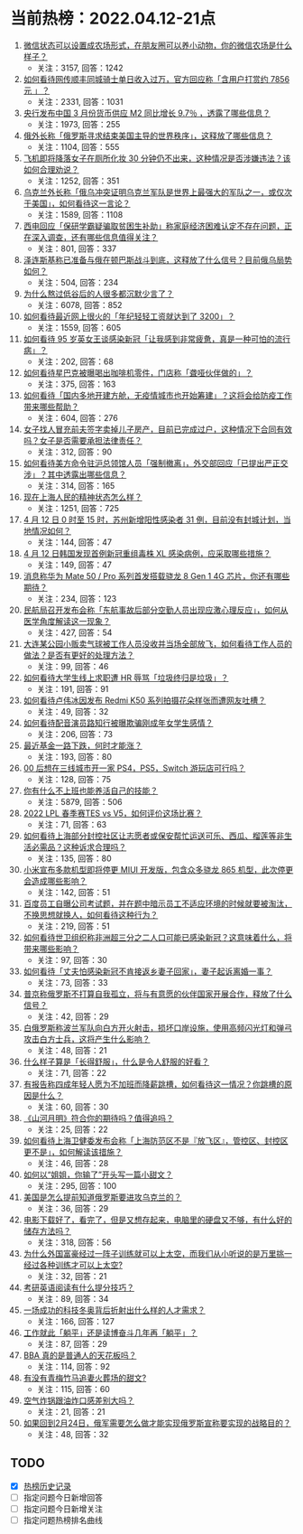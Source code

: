 # 当前热榜：2022.04.12-21点
1. [微信状态可以设置成农场形式，在朋友圈可以养小动物，你的微信农场是什么样子？](https://www.zhihu.com/question/527415557)
    * 关注：3157, 回答：1242
2. [如何看待网传顺丰同城骑士单日收入过万，官方回应称「含用户打赏约 7856 元 」？](https://www.zhihu.com/question/527331781)
    * 关注：2331, 回答：1031
3. [央行发布中国 3 月份货币供应 M2 同比增长 9.7％ ，透露了哪些信息？](https://www.zhihu.com/question/527309015)
    * 关注：1973, 回答：255
4. [俄外长称「俄罗斯寻求结束美国主导的世界秩序」，这释放了哪些信息？](https://www.zhihu.com/question/527455034)
    * 关注：1104, 回答：555
5. [飞机即将降落女子在厕所化妆 30 分钟仍不出来，这种情况是否涉嫌违法？该如何合理劝说？](https://www.zhihu.com/question/527356916)
    * 关注：1252, 回答：351
6. [乌克兰外长称「俄乌冲突证明乌克兰军队是世界上最强大的军队之一，或仅次于美国」，如何看待这一言论？](https://www.zhihu.com/question/527253654)
    * 关注：1589, 回答：1108
7. [西电回应「保研学霸疑骗取贫困生补助」称家庭经济困难认定不存在问题，正在深入调查，还有哪些信息值得关注？](https://www.zhihu.com/question/527431357)
    * 关注：801, 回答：337
8. [泽连斯基称已准备与俄在顿巴斯战斗到底，这释放了什么信号？目前俄乌局势如何？](https://www.zhihu.com/question/527431308)
    * 关注：504, 回答：234
9. [为什么熬过低谷后的人很多都沉默少言了？](https://www.zhihu.com/question/521456695)
    * 关注：6078, 回答：852
10. [如何看待最近网上很火的「年纪轻轻工资就达到了 3200」？](https://www.zhihu.com/question/520535266)
    * 关注：1559, 回答：605
11. [如何看待 95 岁英女王谈感染新冠「让我感到非常疲惫，真是一种可怕的流行病」？](https://www.zhihu.com/question/527314657)
    * 关注：202, 回答：68
12. [如何看待星巴克被曝喝出咖啡机零件，门店称「聋哑伙伴做的」？](https://www.zhihu.com/question/527461477)
    * 关注：375, 回答：163
13. [如何看待「国内多地开建方舱，无疫情城市也开始筹建」？这将会给防疫工作带来哪些帮助？](https://www.zhihu.com/question/527308223)
    * 关注：604, 回答：276
14. [女子找人冒充前夫签字卖掉儿子房产，目前已完成过户，这种情况下合同有效吗？女子是否需要承担法律责任？](https://www.zhihu.com/question/527445536)
    * 关注：312, 回答：90
15. [如何看待美方命令驻沪总领馆人员「强制撤离」，外交部回应「已提出严正交涉」？其中透露出哪些信息？](https://www.zhihu.com/question/527498647)
    * 关注：314, 回答：165
16. [现在上海人民的精神状态怎么样？](https://www.zhihu.com/question/526879542)
    * 关注：1251, 回答：725
17. [4 月 12 日 0 时至 15 时，苏州新增阳性感染者 31 例，目前没有封城计划，当地情况如何？](https://www.zhihu.com/question/527512560)
    * 关注：144, 回答：47
18. [4 月 12 日韩国发现首例新冠重组毒株 XL 感染病例，应采取哪些措施？](https://www.zhihu.com/question/527477218)
    * 关注：149, 回答：47
19. [消息称华为 Mate 50 / Pro 系列首发搭载骁龙 8 Gen 1 4G 芯片，你还有哪些期待？](https://www.zhihu.com/question/526559030)
    * 关注：234, 回答：123
20. [民航局召开发布会称「东航事故后部分空勤人员出现应激心理反应」，如何从医学角度解读这一现象？](https://www.zhihu.com/question/527296203)
    * 关注：427, 回答：54
21. [大连某公园小贩卖气球被工作人员没收并当场全部放飞，如何看待工作人员的做法？是否有更好的处理方法？](https://www.zhihu.com/question/527301206)
    * 关注：99, 回答：46
22. [如何看待大学生线上求职遭 HR 辱骂「垃圾终归是垃圾」？](https://www.zhihu.com/question/527425063)
    * 关注：191, 回答：91
23. [如何看待卢伟冰因发布 Redmi K50 系列拍摄花朵样张而遭网友吐槽？](https://www.zhihu.com/question/527147122)
    * 关注：49, 回答：32
24. [如何看待配音演员路知行被曝欺骗刚成年女学生感情？](https://www.zhihu.com/question/526928250)
    * 关注：206, 回答：73
25. [最近基金一路下跌，何时才能涨？](https://www.zhihu.com/question/526650226)
    * 关注：193, 回答：80
26. [00 后想在三线城市开一家 PS4，PS5，Switch 游玩店可行吗？](https://www.zhihu.com/question/526434287)
    * 关注：128, 回答：75
27. [你有什么不上班也能养活自己的技能？](https://www.zhihu.com/question/485023739)
    * 关注：5879, 回答：506
28. [2022 LPL 春季赛TES vs V5，如何评价这场比赛？](https://www.zhihu.com/question/527520342)
    * 关注：71, 回答：63
29. [如何看待上海部分封控社区让志愿者或保安帮忙运送可乐、西瓜、榴莲等非生活必需品？这种诉求合理吗？](https://www.zhihu.com/question/527447188)
    * 关注：135, 回答：80
30. [小米宣布多款机型即将停更 MIUI 开发版，包含众多骁龙 865 机型，此次停更会造成哪些影响？](https://www.zhihu.com/question/526867949)
    * 关注：142, 回答：51
31. [百度员工自曝公司考试题，并在题中暗示员工不适应环境的时候就要被淘汰，不换思想就换人，如何看待这种行为？](https://www.zhihu.com/question/526488554)
    * 关注：219, 回答：51
32. [如何看待世卫组织称非洲超三分之二人口可能已感染新冠？这意味着什么，将带来哪些影响？](https://www.zhihu.com/question/526667520)
    * 关注：97, 回答：30
33. [如何看待「丈夫怕感染新冠不肯接返乡妻子回家」，妻子起诉离婚一事？](https://www.zhihu.com/question/527430486)
    * 关注：73, 回答：33
34. [普京称俄罗斯不打算自我孤立，将与有意愿的伙伴国家开展合作，释放了什么信号？](https://www.zhihu.com/question/527519623)
    * 关注：42, 回答：29
35. [白俄罗斯称波兰军队向白方开火射击，损坏口岸设施，使用高频闪光灯和弹弓攻击白方士兵，这将产生什么影响？](https://www.zhihu.com/question/527439757)
    * 关注：48, 回答：21
36. [什么样子算是「长得舒服」，什么是令人舒服的好看？](https://www.zhihu.com/question/337277632)
    * 关注：71, 回答：22
37. [有报告称四成年轻人愿为不加班而降薪跳槽，如何看待这一情况？你跳槽的原因是什么？](https://www.zhihu.com/question/525026215)
    * 关注：60, 回答：30
38. [《山河月明》符合你的期待吗？值得追吗？](https://www.zhihu.com/question/526374711)
    * 关注：25, 回答：22
39. [如何看待上海卫健委发布会称「上海防范区不是『放飞区』，管控区、封控区更不是」，如何解读该措施？](https://www.zhihu.com/question/527484247)
    * 关注：46, 回答：28
40. [如何以“姐姐，你输了”开头写一篇小甜文？](https://www.zhihu.com/question/490428763)
    * 关注：295, 回答：100
41. [美国是怎么提前知道俄罗斯要进攻乌克兰的？](https://www.zhihu.com/question/527116902)
    * 关注：36, 回答：29
42. [电影下载好了，看完了，但是又想存起来，电脑里的硬盘又不够，有什么好的储存方法吗？](https://www.zhihu.com/question/20158056)
    * 关注：318, 回答：56
43. [为什么外国富豪经过一阵子训练就可以上太空，而我们从小听说的是万里挑一经过各种训练才可以上太空?](https://www.zhihu.com/question/527114023)
    * 关注：32, 回答：21
44. [考研英语阅读有什么提分技巧？](https://www.zhihu.com/question/527235852)
    * 关注：89, 回答：34
45. [一场成功的科技冬奥背后折射出什么样的人才需求？](https://www.zhihu.com/question/524843044)
    * 关注：166, 回答：127
46. [工作就此「躺平」还是读博奋斗几年再「躺平」？](https://www.zhihu.com/question/526855723)
    * 关注：87, 回答：29
47. [BBA 真的是普通人的天花板吗？](https://www.zhihu.com/question/525080321)
    * 关注：114, 回答：92
48. [有没有青梅竹马追妻火葬场的甜文?](https://www.zhihu.com/question/498710379)
    * 关注：115, 回答：60
49. [空气炸锅跟油炸口感差别大吗？](https://www.zhihu.com/question/518502226)
    * 关注：21, 回答：21
50. [如果回到2月24日，俄军需要怎么做才能实现俄罗斯宣称要实现的战略目的？](https://www.zhihu.com/question/526970680)
    * 关注：48, 回答：32
## TODO
* [x] [热榜历史记录](hot_history/AllHot.md)
* [ ] 指定问题今日新增回答
* [ ] 指定问题今日新增关注
* [ ] 指定问题热榜排名曲线
